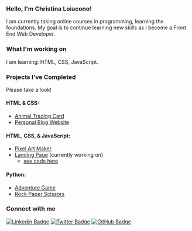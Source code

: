 ### Hello, I'm Christina Loiacono!
I am currently taking online courses in programming, learning the foundations.  My goal is to continue learning new skills as I become a Front End Web Developer.

### What I'm working on

I am learning: HTML, CSS, JavaScript.<br />

### Projects I've Completed

Please take a look!
#### HTML & CSS:
* [Animal Trading Card](https://github.com/christina-ml/animal-trading-card)
* [Personal Blog Website](https://christina-ml.github.io/personal-blog-website/)

#### HTML, CSS, & JavaScript:
* [Pixel Art Maker](https://christina-ml.github.io/Pixel-Art-Project/)
* [Landing Page](https://christina-ml.github.io/fend-landing-page/) (currently working on)
    - [see code here](https://github.com/christina-ml/fend-landing-page)

#### Python:
* [Adventure Game](https://github.com/christina-ml/Adventure-Game)
* [Rock Paper Scissors](https://github.com/christina-ml/Rock-Paper-Scissors)

### Connect with me
[![Linkedin Badge](https://img.shields.io/badge/-LinkedIn-blue?style=flat&logo=Linkedin&logoColor=white)](https://www.linkedin.com/in/christina-loiacono/)
[![Twitter Badge](https://img.shields.io/twitter/follow/cmloiacono?style=social)](https://twitter.com/cmloiacono)
[![GitHub Badge](https://img.shields.io/github/followers/christina-ml?label=Follow%20%40christina-ml&style=social)](https://github.com/christina-ml)

<!--- 
Profile Inspiration -
https://dev.to/diogorodrigues/creating-amazing-github-profiles-readme-5h31
https://github.com/diogorodrigues

Make buttons - https://shields.io/
Custom Logos - https://simpleicons.org/
-->

